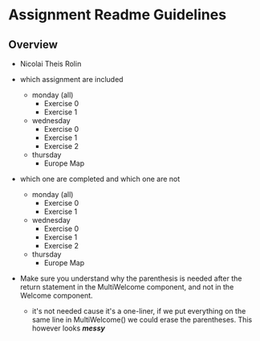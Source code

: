 # Assignment Readme Guidelines

## Overview

- Nicolai Theis Rolin
- which assignment are included
    - monday (all)
        - Exercise 0
        - Exercise 1
    - wednesday
        - Exercise 0
        - Exercise 1
        - Exercise 2
    - thursday
        - Europe Map
- which one are completed and which one are not
    - monday (all)
        - Exercise 0
        - Exercise 1
    - wednesday
        - Exercise 0
        - Exercise 1
        - Exercise 2
    - thursday
        - Europe Map

- Make sure you understand why the parenthesis is needed after the return statement in the MultiWelcome component, and not in the Welcome component.
    - it's not needed cause it's a one-liner, if we put everything on the same line in MultiWelcome() we could erase the parentheses. This however looks ***messy***
